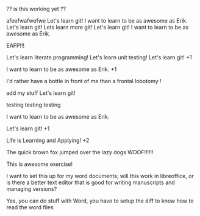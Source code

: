 ?? is this working yet ??

afeefwafwefwe
Let's learn git!
I want to learn to be as awesome as Erik.
Let's learn git!
Lets learn more git!
Let's learn git!
I want to learn to be as awesome as Erik.

EAFP!!!

Let's learn literate programming!
Let's learn unit testing!
Let's learn git! +1

I want to learn to be as awesome as Erik. +1

I'd rather have a bottle in front of me than a frontal lobotomy !

add my stuff
Let's learn git!

testing testing testing

I want to learn to be as awesome as Erik.

Let's learn git! +1

Life is Learning and Applying! +2

The quick brown fox jumped over the lazy dogs
WOOF!!!!!!

This is awesome exercise!

I want to set this up for my word documents; will this work in libreoffice, or is there a 
better text editor that is good for writing manuscripts and managing versions?

Yes, you can do stuff with Word, you have to setup the diff to know how to read the word files

